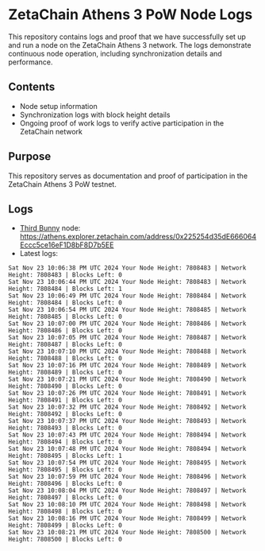 # ZetaChain Athens 3 PoW Node Logs
This repository contains logs and proof that we have successfully set up and run a node on the ZetaChain Athens 3 network. The logs demonstrate continuous node operation, including synchronization details and performance.

## Contents
- Node setup information
- Synchronization logs with block height details
- Ongoing proof of work logs to verify active participation in the ZetaChain network

## Purpose
This repository serves as documentation and proof of participation in the ZetaChain Athens 3 PoW testnet.

## Logs

- [Third Bunny](https://thirdbunny.xyz/) node: https://athens.explorer.zetachain.com/address/0x225254d35dE666064Eccc5ce16eF1D8bF8D7b5EE
- Latest logs:
```
Sat Nov 23 10:06:38 PM UTC 2024 Your Node Height: 7808483 | Network Height: 7808483 | Blocks Left: 0
Sat Nov 23 10:06:44 PM UTC 2024 Your Node Height: 7808483 | Network Height: 7808484 | Blocks Left: 1
Sat Nov 23 10:06:49 PM UTC 2024 Your Node Height: 7808484 | Network Height: 7808484 | Blocks Left: 0
Sat Nov 23 10:06:54 PM UTC 2024 Your Node Height: 7808485 | Network Height: 7808485 | Blocks Left: 0
Sat Nov 23 10:07:00 PM UTC 2024 Your Node Height: 7808486 | Network Height: 7808486 | Blocks Left: 0
Sat Nov 23 10:07:05 PM UTC 2024 Your Node Height: 7808487 | Network Height: 7808487 | Blocks Left: 0
Sat Nov 23 10:07:10 PM UTC 2024 Your Node Height: 7808488 | Network Height: 7808488 | Blocks Left: 0
Sat Nov 23 10:07:16 PM UTC 2024 Your Node Height: 7808489 | Network Height: 7808489 | Blocks Left: 0
Sat Nov 23 10:07:21 PM UTC 2024 Your Node Height: 7808490 | Network Height: 7808490 | Blocks Left: 0
Sat Nov 23 10:07:26 PM UTC 2024 Your Node Height: 7808491 | Network Height: 7808491 | Blocks Left: 0
Sat Nov 23 10:07:32 PM UTC 2024 Your Node Height: 7808492 | Network Height: 7808492 | Blocks Left: 0
Sat Nov 23 10:07:37 PM UTC 2024 Your Node Height: 7808493 | Network Height: 7808493 | Blocks Left: 0
Sat Nov 23 10:07:43 PM UTC 2024 Your Node Height: 7808494 | Network Height: 7808494 | Blocks Left: 0
Sat Nov 23 10:07:48 PM UTC 2024 Your Node Height: 7808494 | Network Height: 7808495 | Blocks Left: 1
Sat Nov 23 10:07:54 PM UTC 2024 Your Node Height: 7808495 | Network Height: 7808495 | Blocks Left: 0
Sat Nov 23 10:07:59 PM UTC 2024 Your Node Height: 7808496 | Network Height: 7808496 | Blocks Left: 0
Sat Nov 23 10:08:04 PM UTC 2024 Your Node Height: 7808497 | Network Height: 7808497 | Blocks Left: 0
Sat Nov 23 10:08:10 PM UTC 2024 Your Node Height: 7808498 | Network Height: 7808498 | Blocks Left: 0
Sat Nov 23 10:08:16 PM UTC 2024 Your Node Height: 7808499 | Network Height: 7808499 | Blocks Left: 0
Sat Nov 23 10:08:21 PM UTC 2024 Your Node Height: 7808500 | Network Height: 7808500 | Blocks Left: 0
```
